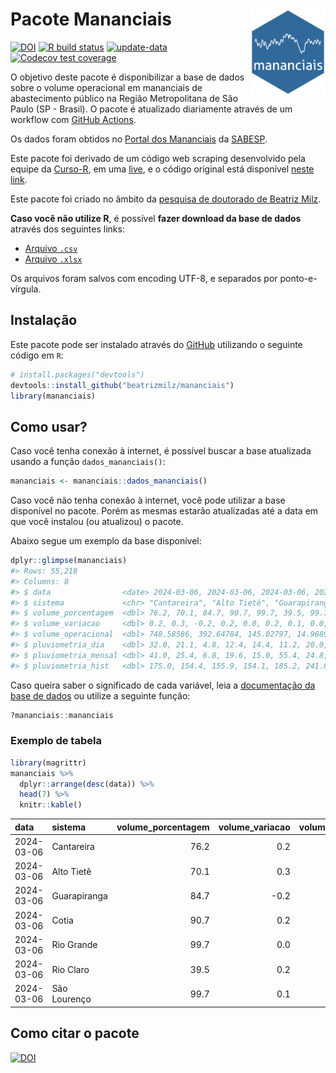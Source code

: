 
<!-- README.md is generated from README.Rmd. Please edit that file -->

# Pacote Mananciais <img src="man/figures/hexlogo.png" align="right" width = "120px"/>

<!-- badges: start -->

[![DOI](https://zenodo.org/badge/DOI/10.5281/zenodo.4733056.svg)](https://doi.org/10.5281/zenodo.4733056)
[![R build
status](https://github.com/beatrizmilz/mananciais/workflows/R-CMD-check/badge.svg)](https://github.com/beatrizmilz/mananciais/actions)
[![update-data](https://github.com/beatrizmilz/mananciais/actions/workflows/2-update_data.yaml/badge.svg)](https://github.com/beatrizmilz/mananciais/actions/workflows/2-update_data.yaml)
[![Codecov test
coverage](https://codecov.io/gh/beatrizmilz/mananciais/branch/master/graph/badge.svg)](https://codecov.io/gh/beatrizmilz/mananciais?branch=master)
<!-- badges: end -->

O objetivo deste pacote é disponibilizar a base de dados sobre o volume
operacional em mananciais de abastecimento público na Região
Metropolitana de São Paulo (SP - Brasil). O pacote é atualizado
diariamente através de um workflow com [GitHub
Actions](https://github.com/beatrizmilz/mananciais/actions).

Os dados foram obtidos no [Portal dos
Mananciais](http://mananciais.sabesp.com.br/Situacao) da
[SABESP](http://site.sabesp.com.br/site/Default.aspx).

Este pacote foi derivado de um código web scraping desenvolvido pela
equipe da [Curso-R](https://www.curso-r.com/), em uma
[live](https://youtu.be/jvZIxrMmOcQ), e o código original está
disponível [neste
link](https://github.com/curso-r/lives/blob/master/drafts/20200730_scraper_sabesp.R).

Este pacote foi criado no âmbito da [pesquisa de doutorado de Beatriz
Milz](https://beatrizmilz.github.io/tese/).

**Caso você não utilize R**, é possível **fazer download da base de
dados** através dos seguintes links:

- [Arquivo
  `.csv`](https://github.com/beatrizmilz/mananciais/raw/master/inst/extdata/mananciais.csv)
- [Arquivo
  `.xlsx`](https://github.com/beatrizmilz/mananciais/blob/master/inst/extdata/mananciais.xlsx?raw=true)

Os arquivos foram salvos com encoding UTF-8, e separados por
ponto-e-vírgula.

## Instalação

Este pacote pode ser instalado através do [GitHub](https://github.com/)
utilizando o seguinte código em `R`:

``` r
# install.packages("devtools")
devtools::install_github("beatrizmilz/mananciais")
library(mananciais)
```

## Como usar?

Caso você tenha conexão à internet, é possível buscar a base atualizada
usando a função `dados_mananciais()`:

``` r
mananciais <- mananciais::dados_mananciais() 
```

Caso você não tenha conexão à internet, você pode utilizar a base
disponível no pacote. Porém as mesmas estarão atualizadas até a data em
que você instalou (ou atualizou) o pacote.

Abaixo segue um exemplo da base disponível:

``` r
dplyr::glimpse(mananciais)
#> Rows: 55,218
#> Columns: 8
#> $ data                <date> 2024-03-06, 2024-03-06, 2024-03-06, 2024-03-06, 2…
#> $ sistema             <chr> "Cantareira", "Alto Tietê", "Guarapiranga", "Cotia…
#> $ volume_porcentagem  <dbl> 76.2, 70.1, 84.7, 90.7, 99.7, 39.5, 99.7, 76.0, 69…
#> $ volume_variacao     <dbl> 0.2, 0.3, -0.2, 0.2, 0.0, 0.2, 0.1, 0.0, -0.1, -0.…
#> $ volume_operacional  <dbl> 748.58586, 392.64784, 145.02797, 14.96893, 111.801…
#> $ pluviometria_dia    <dbl> 32.0, 21.1, 4.8, 12.4, 14.4, 11.2, 20.0, 4.5, 3.2,…
#> $ pluviometria_mensal <dbl> 41.0, 25.4, 6.8, 19.6, 15.0, 55.4, 24.8, 9.0, 4.3,…
#> $ pluviometria_hist   <dbl> 175.0, 154.4, 155.9, 154.1, 185.2, 241.0, 198.9, 1…
```

Caso queira saber o significado de cada variável, leia a [documentação
da base de
dados](https://beatrizmilz.github.io/mananciais/reference/mananciais.html)
ou utilize a seguinte função:

``` r
?mananciais::mananciais
```

### Exemplo de tabela

``` r
library(magrittr)
mananciais %>% 
  dplyr::arrange(desc(data)) %>% 
  head(7) %>%
  knitr::kable()
```

| data       | sistema      | volume_porcentagem | volume_variacao | volume_operacional | pluviometria_dia | pluviometria_mensal | pluviometria_hist |
|:-----------|:-------------|-------------------:|----------------:|-------------------:|-----------------:|--------------------:|------------------:|
| 2024-03-06 | Cantareira   |               76.2 |             0.2 |          748.58586 |             32.0 |                41.0 |             175.0 |
| 2024-03-06 | Alto Tietê   |               70.1 |             0.3 |          392.64784 |             21.1 |                25.4 |             154.4 |
| 2024-03-06 | Guarapiranga |               84.7 |            -0.2 |          145.02797 |              4.8 |                 6.8 |             155.9 |
| 2024-03-06 | Cotia        |               90.7 |             0.2 |           14.96893 |             12.4 |                19.6 |             154.1 |
| 2024-03-06 | Rio Grande   |               99.7 |             0.0 |          111.80112 |             14.4 |                15.0 |             185.2 |
| 2024-03-06 | Rio Claro    |               39.5 |             0.2 |            5.40469 |             11.2 |                55.4 |             241.0 |
| 2024-03-06 | São Lourenço |               99.7 |             0.1 |           88.59459 |             20.0 |                24.8 |             198.9 |

## Como citar o pacote

[![DOI](https://zenodo.org/badge/DOI/10.5281/zenodo.4733056.svg)](https://doi.org/10.5281/zenodo.4733056)
